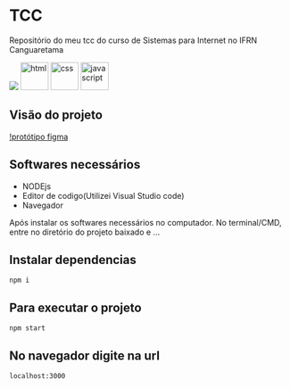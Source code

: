 # TCC
Repositório do meu tcc do curso de Sistemas para Internet no IFRN Canguaretama  
<p>
  <img src="https://img.shields.io/badge/Node.js-43853D?style=for-the-badge&logo=node.js&logoColor=white"/>
  <img width="50px" height="50px" src="https://img.icons8.com/color/2x/html-5.png" title="html">
  <img width="50px" height="50px" src="https://img.icons8.com/color/2x/css3.png" title="css">
  <img width="50px" height="50px" src="https://img.icons8.com/color/2x/javascript.png" title="javascript">
</p>

## Visão do projeto  
[!protótipo figma](https://www.figma.com/file/dklynEy9dD9lYNV1nieF1s/tcc?node-id=101%3A2)  

## Softwares necessários  
- NODEjs
- Editor de codigo(Utilizei Visual Studio code)  
- Navegador  

Após instalar os softwares necessários no computador. No terminal/CMD, entre no diretório do projeto baixado e ...

## Instalar dependencias
```
npm i
```

## Para executar o projeto
```
npm start
```

## No navegador digite na url
```
localhost:3000
```

